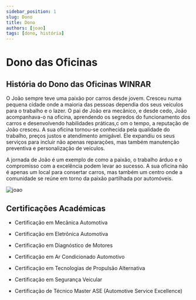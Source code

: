 ```yaml
---
sidebar_position: 1
slug: Dono
title: Dono
authors: [joao]
tags: [dono, história]
---
```


# Dono das Oficinas

## História do Dono das Oficinas WINRAR

O João sempre teve uma paixão por carros desde jovem. Cresceu numa pequena cidade onde a maioria das pessoas dependia dos seus veículos para o trabalho e o lazer. O pai de João era mecânico, e desde cedo, João acompanhava-o na oficina, aprendendo os segredos do funcionamento dos carros e desenvolvendo habilidades práticas,c om o tempo, a reputação de João cresceu. A sua oficina tornou-se conhecida pela qualidade do trabalho, preços justos e atendimento amigável. Ele expandiu os seus serviços para incluir não apenas reparações, mas também manutenção preventiva e personalização de veículos.

A jornada de João é um exemplo de como a paixão, o trabalho árduo e o compromisso com a excelência podem levar ao sucesso. A sua oficina não é apenas um local para consertar carros, mas também um centro onde a comunidade se reúne em torno da paixão partilhada por automóveis.

![joao](https://cdn.discordapp.com/attachments/1049372613945851975/1189277678335963136/image.png?ex=659d9426&is=658b1f26&hm=badb5c2226f3ae42e3eae6e6cff0bee3894d8125e2b4e40e412df52251aa3729&)

## Certificações Académicas

+ Certificação em Mecânica Automotiva

+ Certificação em Eletrônica Automotiva

+ Certificação em Diagnóstico de Motores

+ Certificação em Ar Condicionado Automotivo

+ Certificação em Tecnologias de Propulsão Alternativa

+ Certificação em Segurança Veicular

+ Certificação de Técnico Master ASE (Automotive Service Excellence)